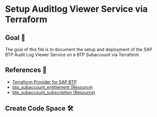 # Setup Auditlog Viewer Service via Terraform

## Goal 🎯

The goal of this file is to document the setup and deployment of the SAP BTP Audit Log Viewer Service on a BTP Subaccount via Terraform

## References 📝
- [Terraform Provider for SAP BTP](https://registry.terraform.io/providers/SAP/btp/latest/docs)
- [btp_subaccount_entitlement (Resource)](https://registry.terraform.io/providers/SAP/btp/latest/docs/resources/subaccount_entitlement)
- [btp_subaccount_subscription (Resource)](https://registry.terraform.io/providers/SAP/btp/latest/docs/resources/subaccount_subscription)

## Create Code Space 🛠️
